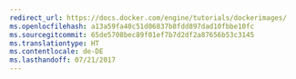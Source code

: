 ```yaml
---
redirect_url: https://docs.docker.com/engine/tutorials/dockerimages/
ms.openlocfilehash: a13a59fa40c51d06837b8fdd897dad10fbbe10fc
ms.sourcegitcommit: 65de5708bec89f01ef7b7d2df2a87656b53c3145
ms.translationtype: HT
ms.contentlocale: de-DE
ms.lasthandoff: 07/21/2017
---
```

